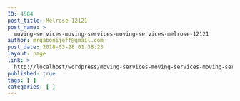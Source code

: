 ```yaml
---
ID: 4584
post_title: Melrose 12121
post_name: >
  moving-services-moving-services-moving-services-melrose-12121
author: mrgabonijeff@gmail.com
post_date: 2018-03-28 01:38:23
layout: page
link: >
  http://localhost/wordpress/moving-services-moving-services-moving-services-melrose-12121/
published: true
tags: [ ]
categories: [ ]
---
```

